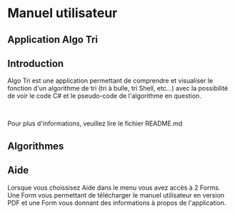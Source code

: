 # Manuel utilisateur
## Application Algo Tri
## Introduction
Algo Tri est une application permettant de comprendre et visualiser le fonction d'un algorithme de tri (tri à bulle, tri Shell, etc...) avec la possibilité de voir le code C# et le pseudo-code de l'algorithme en question.

<br>

Pour plus d'informations, veuillez lire le fichier README.md

## Algorithmes

## Aide
Lorsque vous choissisez Aide dans le menu vous avez accès à 2 Forms. Une Form vous permettant de télécharger le manuel utilisateur en version PDF et une Form vous donnant des informations à propos de l'application.
